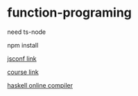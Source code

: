 # function-programing

need ts-node

npm install

[jsconf link](https://www.youtube.com/watch?v=IqdvgzV_nms)

[course link](https://www.youtube.com/watch?v=bXM5wfQsPn0&list=PLA_-EWSPTJcu4i7RFCl_KeGrrz37C4_Oc&index=2)

[haskell online compiler](https://www.onlinegdb.com/online_haskell_compiler)